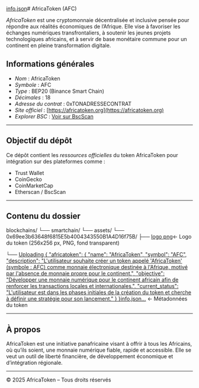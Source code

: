 [info.json](https://github.com/user-attachments/files/19621934/info.json)# AfricaToken (AFC)

*AfricaToken* est une cryptomonnaie décentralisée et inclusive pensée pour répondre aux réalités économiques de l’Afrique. Elle vise à favoriser les échanges numériques transfrontaliers, à soutenir les jeunes projets technologiques africains, et à servir de base monétaire commune pour un continent en pleine transformation digitale.

## Informations générales

- *Nom* : AfricaToken  
- *Symbole* : AFC  
- *Type* : BEP20 (Binance Smart Chain)  
- *Décimales* : 18  
- *Adresse du contrat* : 0xTONADRESSECONTRAT  
- *Site officiel* : [https://africatoken.org](https://africatoken.org)  
- *Explorer BSC* : [Voir sur BscScan](https://bscscan.com/token/0x69ee3b63648f6815E5b4004343550B1A4D16f75B)  

---

## Objectif du dépôt

Ce dépôt contient les *ressources officielles* du token AfricaToken pour intégration sur des plateformes comme :

- Trust Wallet
- CoinGecko
- CoinMarketCap
- Etherscan / BscScan

---

## Contenu du dossier

blockchains/
└── smartchain/
└── assets/
└── 0x69ee3b63648f6815E5b4004343550B1A4D16f75B/
├── [logo png](https://github.com/user-attachments/assets/09b44005-84eb-4bbf-85c4-be755b084117)← Logo du token (256x256 px, PNG, fond transparent)

└── [Uploading {
  "africatoken": {
    "name": "AfricaToken",
    "symbol": "AFC",
    "description": "L'utilisateur souhaite créer un token appelé 'AfricaToken' (symbole : AFC) comme monnaie électronique destinée à l'Afrique, motivé par l'absence de monnaie propre pour le continent.",
    "objective": "Développer une monnaie numérique pour le continent africain afin de renforcer les transactions locales et internationales.",
    "current_status": "L'utilisateur est dans les phases initiales de la création du token et cherche à définir une stratégie pour son lancement."
  }
}info.json…]() ← Métadonnées du token


---

## À propos

AfricaToken est une initiative panafricaine visant à offrir à tous les Africains, où qu’ils soient, une monnaie numérique fiable, rapide et accessible. Elle se veut un outil de liberté financière, de développement économique et d’intégration régionale.

---

© 2025 AfricaToken – Tous droits réservés
